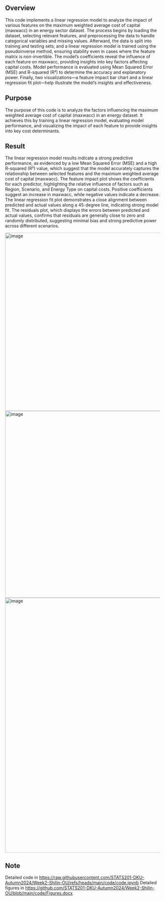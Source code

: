 ## Overview
This code implements a linear regression model to analyze the impact of various features on the maximum weighted average cost of capital (maxwacc) in an energy sector dataset. The process begins by loading the dataset, selecting relevant features, and preprocessing the data to handle categorical variables and missing values. Afterward, the data is split into training and testing sets, and a linear regression model is trained using the pseudoinverse method, ensuring stability even in cases where the feature matrix is non-invertible. The model’s coefficients reveal the influence of each feature on maxwacc, providing insights into key factors affecting capital costs. Model performance is evaluated using Mean Squared Error (MSE) and R-squared (R²) to determine the accuracy and explanatory power. Finally, two visualizations—a feature impact bar chart and a linear regression fit plot—help illustrate the model’s insights and effectiveness.
## Purpose
The purpose of this code is to analyze the factors influencing the maximum weighted average cost of capital (maxwacc) in an energy dataset. It achieves this by training a linear regression model, evaluating model performance, and visualizing the impact of each feature to provide insights into key cost determinants.
## Result
The linear regression model results indicate a strong predictive performance, as evidenced by a low Mean Squared Error (MSE) and a high R-squared (R²) value, which suggest that the model accurately captures the relationship between selected features and the maximum weighted average cost of capital (maxwacc). The feature impact plot shows the coefficients for each predictor, highlighting the relative influence of factors such as Region, Scenario, and Energy Type on capital costs. Positive coefficients suggest an increase in maxwacc, while negative values indicate a decrease. The linear regression fit plot demonstrates a close alignment between predicted and actual values along a 45-degree line, indicating strong model fit. The residuals plot, which displays the errors between predicted and actual values, confirms that residuals are generally close to zero and randomly distributed, suggesting minimal bias and strong predictive power across different scenarios.

<img width="580" alt="image" src="https://github.com/user-attachments/assets/20912fdf-5026-4d3f-b963-8e47edbd2479">
<img width="608" alt="image" src="https://github.com/user-attachments/assets/7f879090-1f52-4c1d-a620-0641763b960f">
<img width="830" alt="image" src="https://github.com/user-attachments/assets/ba95f3d2-1cb1-4a99-9841-cdb1751a01e5">

## Note 
Detailed code in https://raw.githubusercontent.com/STATS201-DKU-Autumn2024/Week2-Shilin-OU/refs/heads/main/code/code.ipynb
Detailed figures in https://github.com/STATS201-DKU-Autumn2024/Week2-Shilin-OU/blob/main/code/Figures.docx




